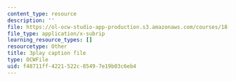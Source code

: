 ```yaml
---
content_type: resource
description: ''
file: https://ol-ocw-studio-app-production.s3.amazonaws.com/courses/18-086-mathematical-methods-for-engineers-ii-spring-2006/f48711ff4221522c85497e19b03c6eb4_LtNVodIs1dI.vtt
file_type: application/x-subrip
learning_resource_types: []
resourcetype: Other
title: 3play caption file
type: OCWFile
uid: f48711ff-4221-522c-8549-7e19b03c6eb4
---
```

